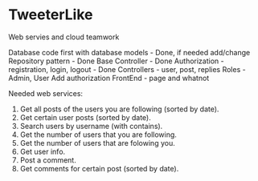# TweeterLike
Web servies and cloud teamwork

Database code first with database models - Done, if needed add/change
Repository pattern - Done
Base Controller - Done
Authorization - registration, login, logout - Done
Controllers - user, post, replies
Roles - Admin, User
Add authorization
FrontEnd - page and whatnot

Needed web services:
1. Get all posts of the users you are following (sorted by date).
2. Get certain user posts (sorted by date).
3. Search users by username (with contains).
4. Get the number of users that you are following.
5. Get the number of users that are folowing you.
6. Get user info.
7. Post a comment.
8. Get comments for certain post (sorted by date).
